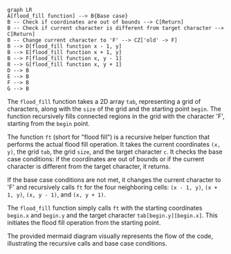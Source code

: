 ```mermaid
graph LR
A[flood_fill function] --> B{Base case}
B -- Check if coordinates are out of bounds --> C[Return]
B -- Check if current character is different from target character --> C[Return]
B -- Change current character to 'F' --> CZ['old' -> F]
B --> D[flood_fill function x - 1, y]
B --> E[flood_fill function x + 1, y]
B --> F[flood_fill function x, y - 1]
B --> G[flood_fill function x, y + 1]
D --> B
E --> B
F --> B
G --> B
```

The `flood_fill` function takes a 2D array `tab`, representing a grid of characters, along with the `size` of the grid and the starting point `begin`. The function recursively fills connected regions in the grid with the character 'F', starting from the `begin` point.

The function `ft` (short for "flood fill") is a recursive helper function that performs the actual flood fill operation. It takes the current coordinates `(x, y)`, the grid `tab`, the grid `size`, and the target character `c`. It checks the base case conditions: if the coordinates are out of bounds or if the current character is different from the target character, it returns.

If the base case conditions are not met, it changes the current character to 'F' and recursively calls `ft` for the four neighboring cells: `(x - 1, y)`, `(x + 1, y)`, `(x, y - 1)`, and `(x, y + 1)`.

The `flood_fill` function simply calls `ft` with the starting coordinates `begin.x` and `begin.y` and the target character `tab[begin.y][begin.x]`. This initiates the flood fill operation from the starting point.

The provided mermaid diagram visually represents the flow of the code, illustrating the recursive calls and base case conditions.
